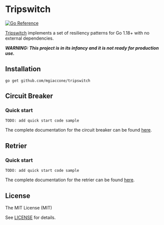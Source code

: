 # Tripswitch

[![Go Reference](https://pkg.go.dev/badge/github.com/mgiaccone/tripswitch.svg)](https://pkg.go.dev/github.com/mgiaccone/tripswitch)

[Tripswitch][repo_url] implements a set of resiliency patterns for Go 1.18+ with no external dependencies.

***WARNING: This project is in its infancy and it is not ready for production use.***

## Installation

```
go get github.com/mgiaccone/tripswitch
```

## Circuit Breaker

### Quick start

```
TODO: add quick start code sample
```

The complete documentation for the circuit breaker can be found [here](docs/circuitbreaker.md).

## Retrier

### Quick start

```
TODO: add quick start code sample
```

The complete documentation for the retrier can be found [here](docs/retrier.md).

## License

The MIT License (MIT)

See [LICENSE](LICENSE) for details.

[repo_url]: https://github.com/mgiaccone/tripswitch
